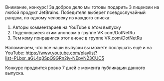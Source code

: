﻿---
Number: 11
Title: RadioDotNet №11
PublishDate: 2020-07-07T22:11:27Z
Authors:
  - Анатолий Кулаков
  - Игорь Лабутин
Mastering: Максим Шошин
Music:
  Максим Аршинов «Pensive yeti.0.1»: https://hightech.group/ru/about
Home: https://anchor.fm/radiodotnet/episodes/RadioDotNet-011-egeki6
Audio: https://anchor.fm/s/f0c0ef4/podcast/play/16257030/https%3A%2F%2Fd3ctxlq1ktw2nl.cloudfront.net%2Fstaging%2F2020-6-7%2Fa98725b3-f15b-c80d-4d27-b49b40a737b3.mp3
Video: https://www.youtube.com/watch?v=_9lLcTOk-kE
Topics:

  - Subject: .NET 5.0 Preview 5 and 6
    Timestamp: 00:00:19
    Links:
      - https://devblogs.microsoft.com/dotnet/announcing-net-5-0-preview-5/
      - https://devblogs.microsoft.com/aspnet/asp-net-core-updates-in-net-5-preview-5/
      - https://devblogs.microsoft.com/dotnet/announcing-net-5-0-preview-6/
      - https://devblogs.microsoft.com/aspnet/asp-net-core-updates-in-net-5-preview-6/
      - https://devblogs.microsoft.com/dotnet/announcing-entity-framework-core-5-0-preview-5/
      - https://devblogs.microsoft.com/dotnet/announcing-entity-framework-core-efcore-5-0-preview-6/

  - Subject: Partial Method Enhancements
    Timestamp: 00:15:10
    Links:
      - https://www.infoq.com/news/2020/06/CSharp-9-Partial-Methods/
      - https://github.com/jaredpar/csharplang/blob/partial/proposals/extending-partial-methods.md

  - Subject: gRPC-Web for .NET now available
    Timestamp: 00:22:05
    Links:
      - https://devblogs.microsoft.com/aspnet/grpc-web-for-net-now-available/
      - https://www.infoq.com/news/2020/06/microsoft-releases-grpc-web-net/

  - Subject: Project Tye
    Timestamp: 00:29:06
    Links:
      - https://devblogs.microsoft.com/aspnet/introducing-project-tye/
      - https://github.com/dotnet/tye
      - https://github.com/dotnet/tye/releases/tag/release%2F0.3

  - Subject: Introducing dotnet-monitor
    Timestamp: 00:40:03
    Links:
      - https://devblogs.microsoft.com/dotnet/introducing-dotnet-monitor/

  - Subject: ReSharper 2020.2 Roadmap
    Timestamp: 00:44:58
    Links:
      - https://blog.jetbrains.com/dotnet/2020/06/03/resharper-2020-2-roadmap/
      - https://blog.jetbrains.com/dotnet/2020/06/08/resharper-ultimate-2020-2-eap/
      - https://blog.jetbrains.com/dotnet/2020/06/08/rider-2020-2-eap/

  - Subject: Sdkbin — The Marketplace for Software Developers
    Timestamp: 00:49:46
    Links:
      - https://www.aaronstannard.com/sdkbin-marketplace/
      - https://sdkbin.com/

  - Subject: GitHub Super Linter
    Timestamp: 00:55:18
    Links:
      - https://github.blog/2020-06-18-introducing-github-super-linter-one-linter-to-rule-them-all/
      - https://github.com/github/super-linter
      - https://github.com/github/super-linter/issues/150

  - Subject: New books in 2020 from community experts
    Timestamp: 00:58:20
    Links:
      - https://www.manning.com/books/asp-net-core-in-action-second-edition
      - https://www.amazon.com/Learn-Programming-building-foundation-efficient/dp/1789805864/
      - https://www.amazon.com/Hands-Domain-Driven-Design-NET-ebook/dp/B07C5WSR9B/
      - https://www.amazon.com/gp/product/1617296279/

  - Subject: The State of Developer Ecosystem 2020
    Timestamp: 01:06:19
    Links:
      - https://www.jetbrains.com/lp/devecosystem-2020/
      - https://www.jetbrains.com/lp/devecosystem-2020/methodology/
      - https://blog.jetbrains.com/dotnet/2020/06/16/developer-ecosystem-2020-key-trends-c/

---
Внимание, конкурс! За доброе дело мы готовы подарить 3 лицензии на любой продукт JetBrains. Победителя выберет псевдослучайный рандом, по одному человеку из каждого списка:

1. Авторы комментариев на YouTube к этом выпуску
2. Поделившиеся этим анонсом в группе VK.com/DotNetRu
3. Тем кому понравился этот анонс в группе VK.com/DotNetRu

Напоминаем, что все наши выпуски вы можете послушать ещё и на YouTube:
https://www.youtube.com/playlist?list=PLbxr_aGL4q3SpQ9GRn2jv-NEpvN23CUC5

Конкурс продлится ровно 7 дней с момента публикации данного выпуска.
